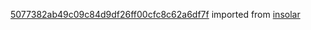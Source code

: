 [5077382ab49c09c84d9df26ff00cfc8c62a6df7f](https://github.com/insolar/insolar/commit/5077382ab49c09c84d9df26ff00cfc8c62a6df7f) imported from [insolar](https://github.com/insolar/insolar)
